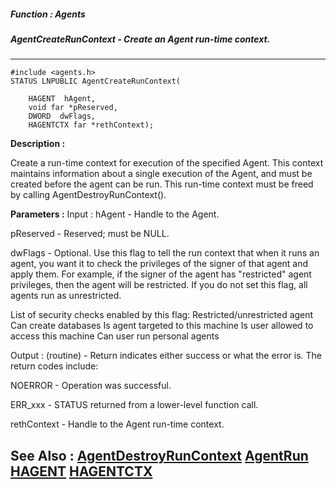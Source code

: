 ##### Function : Agents
##### AgentCreateRunContext - Create an Agent run-time context.
---
```
#include <agents.h>
STATUS LNPUBLIC AgentCreateRunContext(

	HAGENT  hAgent,
	void far *pReserved,
	DWORD  dwFlags,
	HAGENTCTX far *rethContext);
```
**Description :**

Create a run-time context for execution of the specified Agent.  This context 
maintains information about a single execution of the Agent, and must be 
created before the agent can be run.  This run-time context must be freed by 
calling AgentDestroyRunContext().

**Parameters :**
Input :
hAgent  -  Handle to the Agent.

pReserved  -  Reserved;  must be NULL.

dwFlags  -  Optional.  Use this flag to tell the run context that when it runs an agent, you want it to check the privileges of the signer of that agent and apply them.  For example, if the signer of the agent has "restricted" agent privileges, then the agent will be restricted.  If you do not set this flag, all agents run as unrestricted.

List of security checks enabled by this flag:
	Restricted/unrestricted agent
	Can create databases
	Is agent targeted to this machine
	Is user allowed to access this machine
	Can user run personal agents

Output :
(routine)  -  Return indicates either success or what the error is. The return codes include: 

NOERROR - Operation was successful.

ERR_xxx - STATUS returned from a lower-level function call.


rethContext  -  Handle to the Agent run-time context.


**See Also :**
[AgentDestroyRunContext](/reference/Func/AgentDestroyRunContext)
[AgentRun](/reference/Func/AgentRun)
[HAGENT](/reference/Data/HAGENT)
[HAGENTCTX](/reference/Data/HAGENTCTX)
---
